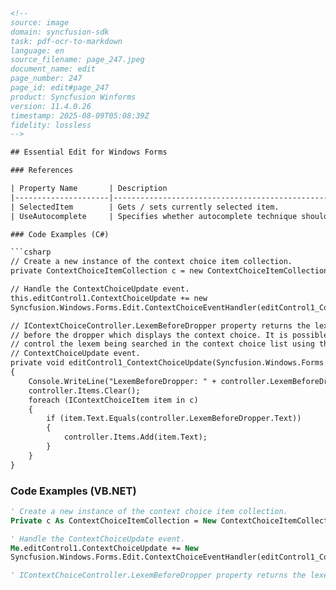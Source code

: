 ```html
<!-- 
source: image
domain: syncfusion-sdk
task: pdf-ocr-to-markdown
language: en
source_filename: page_247.jpeg
document_name: edit
page_number: 247
page_id: edit#page_247
product: Syncfusion Winforms
version: 11.4.0.26
timestamp: 2025-08-09T05:08:39Z
fidelity: lossless
-->

## Essential Edit for Windows Forms

### References

| Property Name       | Description                                                                 |
|---------------------|-----------------------------------------------------------------------------|
| SelectedItem        | Gets / sets currently selected item.                                      |
| UseAutocomplete     | Specifies whether autocomplete technique should be used with current <br> context choice. |

### Code Examples (C#)

```csharp
// Create a new instance of the context choice item collection.
private ContextChoiceItemCollection c = new ContextChoiceItemCollection();

// Handle the ContextChoiceUpdate event.
this.editControl1.ContextChoiceUpdate += new
Syncfusion.Windows.Forms.Edit.ContextChoiceEventHandler(editControl1_ContextChoiceUpdate);

// IContextChoiceController.LexemBeforeDropper property returns the lexem <br>
// before the dropper which displays the context choice. It is possible to <br>
// control the lexem being searched in the context choice list using the <br>
// ContextChoiceUpdate event.
private void editControl1_ContextChoiceUpdate(Syncfusion.Windows.Forms.Edit.Interfaces.IContextChoiceController controller)
{
    Console.WriteLine("LexemBeforeDropper: " + controller.LexemBeforeDropper.Text);
    controller.Items.Clear();
    foreach (IContextChoiceItem item in c)
    {
        if (item.Text.Equals(controller.LexemBeforeDropper.Text))
        {
            controller.Items.Add(item.Text);
        }
    }
}
```

### Code Examples (VB.NET)

```vb
' Create a new instance of the context choice item collection.
Private c As ContextChoiceItemCollection = New ContextChoiceItemCollection()

' Handle the ContextChoiceUpdate event.
Me.editControl1.ContextChoiceUpdate += New
Syncfusion.Windows.Forms.Edit.ContextChoiceEventHandler(editControl1_ContextChoiceUpdate)

' IContextChoiceController.LexemBeforeDropper property returns the lexem
```

<!-- tags: [syncfusion, winforms, contextchoice, autocomplete, lexem, eventhandler] keywords: [editControl1, ContextChoiceItemCollection, ContextChoiceUpdate, IContextChoiceController, LexemBeforeDropper, Text, Item, List] -->
```